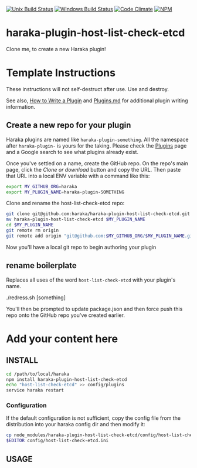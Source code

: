 [![Unix Build Status][ci-img]][ci-url]
[![Windows Build Status][ci-win-img]][ci-win-url]
[![Code Climate][clim-img]][clim-url]
[![NPM][npm-img]][npm-url]

# haraka-plugin-host-list-check-etcd

Clone me, to create a new Haraka plugin!

# Template Instructions

These instructions will not self-destruct after use. Use and destroy.

See also, [How to Write a Plugin](https://github.com/haraka/Haraka/wiki/Write-a-Plugin) and [Plugins.md](https://github.com/haraka/Haraka/blob/master/docs/Plugins.md) for additional plugin writing information.

## Create a new repo for your plugin

Haraka plugins are named like `haraka-plugin-something`. All the namespace after `haraka-plugin-` is yours for the taking. Please check the [Plugins](https://github.com/haraka/Haraka/blob/master/Plugins.md) page and a Google search to see what plugins already exist.

Once you've settled on a name, create the GitHub repo. On the repo's main page, click the _Clone or download_ button and copy the URL. Then paste that URL into a local ENV variable with a command like this:

```sh
export MY_GITHUB_ORG=haraka
export MY_PLUGIN_NAME=haraka-plugin-SOMETHING
```

Clone and rename the host-list-check-etcd repo:

```sh
git clone git@github.com:haraka/haraka-plugin-host-list-check-etcd.git
mv haraka-plugin-host-list-check-etcd $MY_PLUGIN_NAME
cd $MY_PLUGIN_NAME
git remote rm origin
git remote add origin "git@github.com:$MY_GITHUB_ORG/$MY_PLUGIN_NAME.git"
```

Now you'll have a local git repo to begin authoring your plugin

## rename boilerplate

Replaces all uses of the word `host-list-check-etcd` with your plugin's name.

./redress.sh [something]

You'll then be prompted to update package.json and then force push this repo onto the GitHub repo you've created earlier.


# Add your content here

## INSTALL

```sh
cd /path/to/local/haraka
npm install haraka-plugin-host-list-check-etcd
echo "host-list-check-etcd" >> config/plugins
service haraka restart
```

### Configuration

If the default configuration is not sufficient, copy the config file from the distribution into your haraka config dir and then modify it:

```sh
cp node_modules/haraka-plugin-host-list-check-etcd/config/host-list-check-etcd.ini config/host-list-check-etcd.ini
$EDITOR config/host-list-check-etcd.ini
```

## USAGE


<!-- leave these buried at the bottom of the document -->
[ci-img]: https://github.com/haraka/haraka-plugin-host-list-check-etcd/workflows/Plugin%20Tests/badge.svg
[ci-url]: https://github.com/haraka/haraka-plugin-host-list-check-etcd/actions?query=workflow%3A%22Plugin+Tests%22
[ci-win-img]: https://github.com/haraka/haraka-plugin-host-list-check-etcd/workflows/Plugin%20Tests%20-%20Windows/badge.svg
[ci-win-url]: https://github.com/haraka/haraka-plugin-host-list-check-etcd/actions?query=workflow%3A%22Plugin+Tests+-+Windows%22
[clim-img]: https://codeclimate.com/github/haraka/haraka-plugin-host-list-check-etcd/badges/gpa.svg
[clim-url]: https://codeclimate.com/github/haraka/haraka-plugin-host-list-check-etcd
[npm-img]: https://nodei.co/npm/haraka-plugin-host-list-check-etcd.png
[npm-url]: https://www.npmjs.com/package/haraka-plugin-host-list-check-etcd
